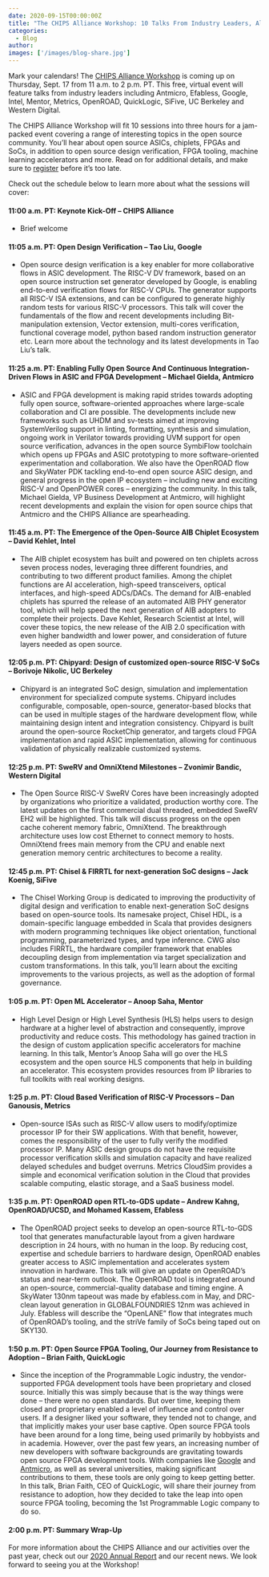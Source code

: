 ```yaml
---
date: 2020-09-15T00:00:00Z
title: "The CHIPS Alliance Workshop: 10 Talks From Industry Leaders, All For Free"
categories:
  - Blog
author:
images: ['/images/blog-share.jpg']
---
```


Mark your calendars! The [CHIPS Alliance Workshop](https://events.linuxfoundation.org/chips-alliance-workshop/) is coming up on Thursday, Sept. 17 from 11 a.m. to 2 p.m. PT. This free, virtual event will feature talks from industry leaders including Antmicro, Efabless, Google, Intel, Mentor, Metrics, OpenROAD, QuickLogic, SiFive, UC Berkeley and Western Digital.  

The CHIPS Alliance Workshop will fit 10 sessions into three hours for a jam-packed event covering a range of interesting topics in the open source community. You’ll hear about open source ASICs, chiplets, FPGAs and SoCs, in addition to open source design verification, FPGA tooling, machine learning accelerators and more. Read on for additional details, and make sure to [register](https://events.linuxfoundation.org/chips-alliance-workshop/register/) before it’s too late.

Check out the schedule below to learn more about what the sessions will cover:

#### 11:00 a.m. PT: Keynote Kick-Off – CHIPS Alliance

- Brief welcome

#### 11:05 a.m. PT: Open Design Verification – Tao Liu, Google

- Open source design verification is a key enabler for more collaborative flows in ASIC development. The RISC-V DV framework, based on an open source instruction set generator developed by Google, is enabling end-to-end verification flows for RISC-V CPUs.  The generator supports all RISC-V ISA extensions, and can be configured to generate highly random tests for various RISC-V processors. This talk will cover the fundamentals of the flow and recent developments including Bit-manipulation extension, Vector extension, multi-cores verification, functional coverage model, python based random instruction generator etc.  Learn more about the technology and its latest developments in Tao Liu’s talk. 

#### 11:25 a.m. PT: Enabling Fully Open Source And Continuous Integration-Driven Flows in ASIC and FPGA Development – Michael Gielda, Antmicro

- ASIC and FPGA development is making rapid strides towards adopting fully open source, software-oriented approaches where large-scale collaboration and CI are possible. The developments include new frameworks such as UHDM and sv-tests aimed at improving SystemVerilog support in linting, formatting, synthesis and simulation, ongoing work in Verilator towards providing UVM support for open source verification, advances in the open source SymbiFlow toolchain which opens up FPGAs and ASIC prototyping to more software-oriented experimentation and collaboration. We also have the OpenROAD flow and SkyWater PDK tackling end-to-end open source ASIC design, and general progress in the open IP ecosystem – including new and exciting RISC-V and OpenPOWER cores – energizing the community. In this talk, Michael Gielda, VP Business Development at Antmicro, will highlight recent developments and explain the vision for open source chips that Antmicro and the CHIPS Alliance are spearheading.

#### 11:45 a.m. PT: The Emergence of the Open-Source AIB Chiplet Ecosystem – David Kehlet, Intel

- The AIB chiplet ecosystem has built and powered on ten chiplets across seven process nodes, leveraging three different foundries, and contributing to two different product families.  Among the chiplet functions are AI acceleration, high-speed transceivers, optical interfaces, and high-speed ADCs/DACs.  The demand for AIB-enabled chiplets has spurred the release of an automated AIB PHY generator tool, which will help speed the next generation of AIB adopters to complete their projects.  Dave Kehlet, Research Scientist at Intel, will cover these topics, the new release of the AIB 2.0 specification with even higher bandwidth and lower power, and consideration of future layers needed as open source.

#### 12:05 p.m. PT: Chipyard: Design of customized open-source RISC-V SoCs – Borivoje Nikolic, UC Berkeley

- Chipyard is an integrated SoC design, simulation and implementation environment for specialized compute systems. Chipyard includes configurable, composable, open-source, generator-based blocks that can be used in multiple stages of the hardware development flow, while maintaining design intent and integration consistency.  Chipyard is built around the open-source RocketChip generator, and targets cloud FPGA implementation and rapid ASIC implementation, allowing for continuous validation of physically realizable customized systems.

#### 12:25 p.m. PT: SweRV and OmniXtend Milestones – Zvonimir Bandic, Western Digital

- The Open Source RISC-V SweRV Cores have been increasingly adopted by organizations who prioritize a validated, production worthy core. The latest updates on the first commercial dual threaded, embedded SweRV EH2 will be highlighted. This talk will discuss progress on the open cache coherent memory fabric, OmniXtend. The breakthrough architecture uses low cost Ethernet to connect memory to hosts. OmniXtend frees main memory from the CPU and enable next generation memory centric architectures to become a reality. 

#### 12:45 p.m. PT: Chisel & FIRRTL for next-generation SoC designs – Jack Koenig, SiFive

- The Chisel Working Group is dedicated to improving the productivity of digital design and verification to enable next-generation SoC designs based on open-source tools. Its namesake project, Chisel HDL, is a domain-specific language embedded in Scala that provides designers with modern programming techniques like object orientation, functional programming, parameterized types, and type inference. CWG also includes FIRRTL, the hardware compiler framework that enables decoupling design from implementation via target specialization and custom transformations. In this talk, you’ll learn about the exciting improvements to the various projects, as well as the adoption of formal governance.

#### 1:05 p.m. PT: Open ML Accelerator – Anoop Saha, Mentor

- High Level Design or High Level Synthesis (HLS) helps users to design hardware at a higher level of abstraction and consequently, improve productivity and reduce costs. This methodology has gained traction in the design of custom application specific accelerators for machine learning. In this talk, Mentor’s Anoop Saha will go over the HLS ecosystem and the open source HLS components that help in building an accelerator. This ecosystem provides resources from IP libraries to full toolkits with real working designs.

#### 1:25 p.m. PT: Cloud Based Verification of RISC-V Processors – Dan Ganousis, Metrics

- Open-source ISAs such as RISC-V allow users to modify/optimize processor IP for their SW applications. With that benefit, however, comes the responsibility of the user to fully verify the modified processor IP. Many ASIC design groups do not have the requisite processor verification skills and simulation capacity and have realized delayed schedules and budget overruns. Metrics CloudSim provides a simple and economical verification solution in the Cloud that provides scalable computing, elastic storage, and a SaaS business model.

#### 1:35 p.m. PT: OpenROAD open RTL-to-GDS update – Andrew Kahng, OpenROAD/UCSD, and Mohamed Kassem, Efabless 

- The OpenROAD project seeks to develop an open-source RTL-to-GDS tool that generates manufacturable layout from a given hardware description in 24 hours,  with no human in the loop. By reducing cost, expertise and schedule barriers to hardware design, OpenROAD enables greater access to ASIC implementation and accelerates system innovation in hardware. This talk will give an update on OpenROAD’s status and near-term outlook. The OpenROAD tool is integrated around  an open-source, commercial-quality database and timing engine. A SkyWater 130nm tapeout was made by efabless.com in May, and DRC-clean layout generation in GLOBALFOUNDRIES 12nm was achieved in July.  Efabless will describe the “OpenLANE” flow that integrates much of OpenROAD’s tooling, and the striVe family of SoCs being taped out on SKY130. 

#### 1:50 p.m. PT: Open Source FPGA Tooling, Our Journey from Resistance to Adoption – Brian Faith, QuickLogic

- Since the inception of the Programmable Logic industry, the vendor-supported FPGA development tools have been proprietary and closed source. Initially this was simply because that is the way things were done – there were no open standards. But over time, keeping them closed and proprietary enabled a level of influence and control over users. If a designer liked your software, they tended not to change, and that implicitly makes your user base captive.  Open source FPGA tools have been around for a long time, being used primarily by hobbyists and in academia. However, over the past few years, an increasing number of new developers with software backgrounds are gravitating towards open source FPGA development tools.  With companies like [Google](http://www.google.com/) and [Antmicro](http://www.antmicro.com/), as well as several universities, making significant contributions to them, these tools are only going to keep getting better.  In this talk, Brian Faith, CEO of QuickLogic, will share their journey from resistance to adoption, how they decided to take the leap into open source FPGA tooling, becoming the 1st Programmable Logic company to do so.

#### 2:00 p.m. PT: Summary Wrap-Up


For more information about the CHIPS Alliance and our activities over the past year, check out our [2020 Annual Report](https://chipsalliance.org/chips-alliance-2020-annual-report/) and our recent news. We look forward to seeing you at the Workshop! 